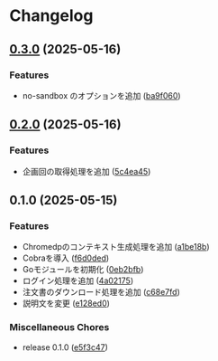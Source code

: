 # Changelog

## [0.3.0](https://github.com/ryohidaka/coopy-downloader/compare/v0.2.0...v0.3.0) (2025-05-16)


### Features

* no-sandbox のオプションを追加 ([ba9f060](https://github.com/ryohidaka/coopy-downloader/commit/ba9f0606aa46ee366e19f4980625cab3d1de97be))

## [0.2.0](https://github.com/ryohidaka/coopy-downloader/compare/v0.1.0...v0.2.0) (2025-05-16)


### Features

* 企画回の取得処理を追加 ([5c4ea45](https://github.com/ryohidaka/coopy-downloader/commit/5c4ea455f2e5b88f62402058592842993602677a))

## 0.1.0 (2025-05-15)


### Features

* Chromedpのコンテキスト生成処理を追加 ([a1be18b](https://github.com/ryohidaka/coopy-downloader/commit/a1be18b257c4de2a903073d6bd337ace1e35b9ee))
* Cobraを導入 ([f6d0ded](https://github.com/ryohidaka/coopy-downloader/commit/f6d0ded45a9ede58d25efc516b2bbd1c6dce978f))
* Goモジュールを初期化 ([0eb2bfb](https://github.com/ryohidaka/coopy-downloader/commit/0eb2bfb55e6cba88b5a1518eccf54c611d35cd5e))
* ログイン処理を追加 ([4a02175](https://github.com/ryohidaka/coopy-downloader/commit/4a021759626a1368fb3789f12df59e255cf189a7))
* 注文書のダウンロード処理を追加 ([c68e7fd](https://github.com/ryohidaka/coopy-downloader/commit/c68e7fd090392d95225efeba2fe331d60f0a06a9))
* 説明文を変更 ([e128ed0](https://github.com/ryohidaka/coopy-downloader/commit/e128ed081a69acce35ee6c25d427a76cf38627fe))


### Miscellaneous Chores

* release 0.1.0 ([e5f3c47](https://github.com/ryohidaka/coopy-downloader/commit/e5f3c471b8ca39596c603ade55a2276d31745a78))
